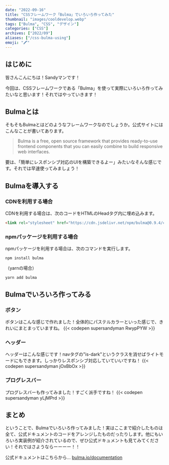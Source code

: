 ```yaml
---
date: "2022-09-16"
title: "CSSフレームワーク「Bulma」でいろいろ作ってみた"
thumbnail: "images/cooldevelop.webp"
tags: ["Bulma", "CSS", "デザイン"]
categories: ["CSS"]
archives: ["2022/09"]
aliases: ["/css-bulma-using"]
emoji: "🖍️"
---
```


## はじめに
皆さんこんにちは！Sandyマンです！

今回は、CSSフレームワークである「Bulma」を使って実際にいろいろ作ってみたいなと思います！それではやっていきます！

## Bulmaとは
そもそもBulmaとはどのようなフレームワークなのでしょうか。公式サイトにはこんなことが書いてあります。
> Bulma is a free, open source framework that provides ready-to-use frontend components that you can easily combine to build responsive web interfaces. 

要は、「簡単にレスポンシブ対応のUIを構築できるよー」みたいなそんな感じです。それでは早速使ってみましょう！

## Bulmaを導入する
### CDNを利用する場合
CDNを利用する場合は、次のコードをHTMLのHeadタグ内に埋め込みます。
```html
<link rel="stylesheet" href="https://cdn.jsdelivr.net/npm/bulma@0.9.4/css/bulma.min.css">
```

### npmパッケージを利用する場合
npmパッケージを利用する場合は、次のコマンドを実行します。
```
npm install bulma
```
（yarnの場合）
```
yarn add bulma
```

## Bulmaでいろいろ作ってみる
### ボタン
ボタンはこんな感じで作れました！全体的にパステルカラーといった感じで、きれいにまとまっていますね。
{{< codepen supersandyman RwypPYW >}}

### ヘッダー
ヘッダーはこんな感じです！navタグの"is-dark"というクラスを消せばライトモードにもできます。しっかりレスポンシブ対応していていいですね！
{{< codepen supersandyman jOxBbOx >}}

### プログレスバー
プログレスバーも作ってみました！すごく派手ですね！
{{< codepen supersandyman yLjMPrd >}}

## まとめ
ということで、Bulmaでいろいろ作ってみました！実はここまで紹介したものは全て、公式ドキュメントのコードをアレンジしたものだったりします。他にもいろいろ実装例が紹介されているので、ぜひ公式ドキュメントも見てみてください！それではさようならーーーー！！

公式ドキュメントはこちらから...
[bulma.io/documentation](https://bulma.io/documentation)

